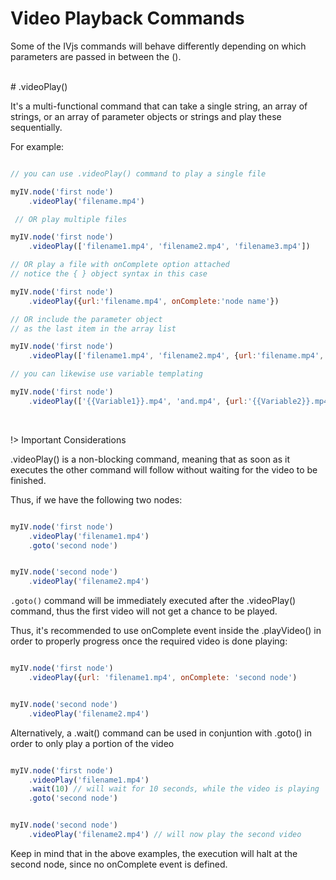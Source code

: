 # Video Playback Commands

Some of the IVjs commands will behave differently depending on which parameters are passed in between the ().

<br/>
# .videoPlay()

It's a multi-functional command that can take a single string, an array of strings, or an array of parameter objects or strings and play these sequentially.

For example:

```javascript

// you can use .videoPlay() command to play a single file

myIV.node('first node')
    .videoPlay('filename.mp4')

 // OR play multiple files

myIV.node('first node')
    .videoPlay(['filename1.mp4', 'filename2.mp4', 'filename3.mp4'])

// OR play a file with onComplete option attached
// notice the { } object syntax in this case

myIV.node('first node')
    .videoPlay({url:'filename.mp4', onComplete:'node name'})

// OR include the parameter object
// as the last item in the array list

myIV.node('first node')
    .videoPlay(['filename1.mp4', 'filename2.mp4', {url:'filename.mp4', onComplete:'node name'}])

// you can likewise use variable templating

myIV.node('first node')
    .videoPlay(['{{Variable1}}.mp4', 'and.mp4', {url:'{{Variable2}}.mp4', onComplete:'node name'}])

```

<br>

!> Important Considerations

.videoPlay() is a non-blocking command, meaning that as soon as it executes the other command will follow without waiting for the video to be finished.

Thus, if we have the following two nodes:

```javascript

myIV.node('first node')
    .videoPlay('filename1.mp4')
    .goto('second node')


myIV.node('second node')
    .videoPlay('filename2.mp4')

```

`.goto()` command will be immediately executed  after the .videoPlay() command, thus the first video will not get a chance to be played.

Thus, it's recommended to use onComplete event inside the .playVideo() in order to properly progress once the required video is done playing:


```javascript

myIV.node('first node')
    .videoPlay({url: 'filename1.mp4', onComplete: 'second node')


myIV.node('second node')
    .videoPlay('filename2.mp4')

```

Alternatively, a .wait() command can be used in conjuntion with .goto() in order to only play a portion of the video

```javascript

myIV.node('first node')
    .videoPlay('filename1.mp4')
    .wait(10) // will wait for 10 seconds, while the video is playing
    .goto('second node')


myIV.node('second node')
    .videoPlay('filename2.mp4') // will now play the second video

```

Keep in mind that in the above examples, the execution will halt at the second node, since no onComplete event is defined.
